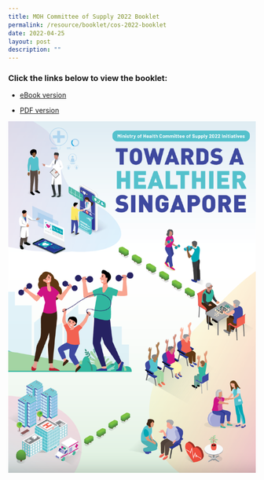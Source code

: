 ```yaml
---
title: MOH Committee of Supply 2022 Booklet
permalink: /resource/booklet/cos-2022-booklet
date: 2022-04-25
layout: post
description: ""
---
```

### Click the links below to view the booklet:


- [eBook version](https://go.gov.sg/moh-cos2022-booklet-ebook)

- [PDF version](https://go.gov.sg/moh-cos2022-booklet-pdf)

![MOH COS2022 Booklet Cover](/images/MOH_COS2022_Booklet_Cover.png)